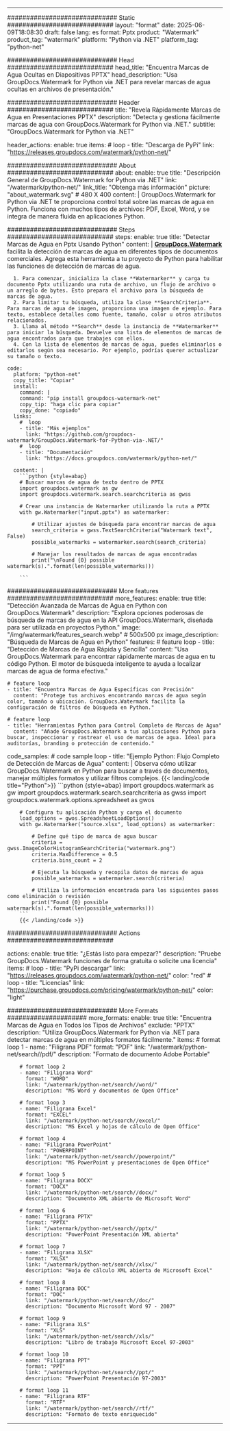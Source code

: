 
---
############################# Static ############################
layout: "format"
date:  2025-06-09T18:08:30
draft: false
lang: es
format: Pptx
product: "Watermark"
product_tag: "watermark"
platform: "Python via .NET"
platform_tag: "python-net"

############################# Head ############################
head_title: "Encuentra Marcas de Agua Ocultas en Diapositivas PPTX"
head_description: "Usa GroupDocs.Watermark for Python via .NET para revelar marcas de agua ocultas en archivos de presentación."

############################# Header ############################
title: "Revela Rápidamente Marcas de Agua en Presentaciones PPTX" 
description: "Detecta y gestiona fácilmente marcas de agua con GroupDocs.Watermark for Python via .NET."
subtitle: "GroupDocs.Watermark for Python via .NET" 

header_actions:
  enable: true
  items:
    #  loop
    - title: "Descarga de PyPi"
      link: "https://releases.groupdocs.com/watermark/python-net/"
      
############################# About ############################
about:
    enable: true
    title: "Descripción General de GroupDocs.Watermark for Python via .NET"
    link: "/watermark/python-net/"
    link_title: "Obtenga más información"
    picture: "about_watermark.svg" # 480 X 400
    content: |
       GroupDocs.Watermark for Python via .NET te proporciona control total sobre las marcas de agua en Python. Funciona con muchos tipos de archivos: PDF, Excel, Word, y se integra de manera fluida en aplicaciones Python.

############################# Steps ############################
steps:
    enable: true
    title: "Detectar Marcas de Agua en Pptx Usando Python"
    content: |
      **[GroupDocs.Watermark](https://products.groupdocs.com/watermark/python-net/)** facilita la detección de marcas de agua en diferentes tipos de documentos comerciales. Agrega esta herramienta a tu proyecto de Python para habilitar las funciones de detección de marcas de agua.
      
      1. Para comenzar, inicializa la clase **Watermarker** y carga tu documento Pptx utilizando una ruta de archivo, un flujo de archivo o un arreglo de bytes. Esto prepara el archivo para la búsqueda de marcas de agua.
      2. Para limitar tu búsqueda, utiliza la clase **SearchCriteria**. Para marcas de agua de imagen, proporciona una imagen de ejemplo. Para texto, establece detalles como fuente, tamaño, color u otros atributos relacionados.
      3. Llama al método **Search** desde la instancia de **Watermarker** para iniciar la búsqueda. Devuelve una lista de elementos de marcas de agua encontrados para que trabajes con ellos.
      4. Con la lista de elementos de marcas de agua, puedes eliminarlos o editarlos según sea necesario. Por ejemplo, podrías querer actualizar su tamaño o texto.
   
    code:
      platform: "python-net"
      copy_title: "Copiar"
      install:
        command: |
        command: "pip install groupdocs-watermark-net"
        copy_tip: "haga clic para copiar"
        copy_done: "copiado"
      links:
        #  loop
        - title: "Más ejemplos"
          link: "https://github.com/groupdocs-watermark/GroupDocs.Watermark-for-Python-via-.NET/"
        #  loop
        - title: "Documentación"
          link: "https://docs.groupdocs.com/watermark/python-net/"
          
      content: |
        ```python {style=abap}
        # Buscar marcas de agua de texto dentro de PPTX
        import groupdocs.watermark as gw
        import groupdocs.watermark.search.searchcriteria as gwss

        # Crear una instancia de Watermarker utilizando la ruta a PPTX
        with gw.Watermarker("input.pptx") as watermarker:

            # Utilizar ajustes de búsqueda para encontrar marcas de agua
            search_criteria = gwss.TextSearchCriteria("Watermark text", False)
            possible_watermarks = watermarker.search(search_criteria)

            # Manejar los resultados de marcas de agua encontradas
            print("\nFound {0} possible watermark(s).".format(len(possible_watermarks)))
       
        ```  

############################# More features ############################
more_features:
  enable: true
  title: "Detección Avanzada de Marcas de Agua en Python con GroupDocs.Watermark"
  description: "Explora opciones poderosas de búsqueda de marcas de agua en la API GroupDocs.Watermark, diseñada para ser utilizada en proyectos Python."
  image: "/img/watermark/features_search.webp" # 500x500 px
  image_description: "Búsqueda de Marcas de Agua en Python"
  features:
    # feature loop
    - title: "Detección de Marcas de Agua Rápida y Sencilla"
      content: "Usa GroupDocs.Watermark para encontrar rápidamente marcas de agua en tu código Python. El motor de búsqueda inteligente te ayuda a localizar marcas de agua de forma efectiva."

    # feature loop
    - title: "Encuentra Marcas de Agua Específicas con Precisión"
      content: "Protege tus archivos encontrando marcas de agua según color, tamaño o ubicación. GroupDocs.Watermark facilita la configuración de filtros de búsqueda en Python."

    # feature loop
    - title: "Herramientas Python para Control Completo de Marcas de Agua"
      content: "Añade GroupDocs.Watermark a tus aplicaciones Python para buscar, inspeccionar y rastrear el uso de marcas de agua. Ideal para auditorías, branding o protección de contenido."
      
  code_samples:
    # code sample loop
    - title: "Ejemplo Python: Flujo Completo de Detección de Marcas de Agua"
      content: |
        Observa cómo utilizar GroupDocs.Watermark en Python para buscar a través de documentos, manejar múltiples formatos y utilizar filtros complejos.
        {{< landing/code title="Python">}}
        ```python {style=abap}
        import groupdocs.watermark as gw
        import groupdocs.watermark.search.searchcriteria as gwss
        import groupdocs.watermark.options.spreadsheet as gwos

        # Configura tu aplicación Python y carga el documento
        load_options = gwos.SpreadsheetLoadOptions()
        with gw.Watermarker("source.xlsx", load_options) as watermarker:

            # Define qué tipo de marca de agua buscar
            criteria = gwss.ImageColorHistogramSearchCriteria("watermark.png")
            criteria.MaxDifference = 0.5
            criteria.bins_count = 2

            # Ejecuta la búsqueda y recopila datos de marcas de agua
            possible_watermarks = watermarker.search(criteria)

            # Utiliza la información encontrada para los siguientes pasos como eliminación o revisión
            print("Found {0} possible watermark(s).".format(len(possible_watermarks)))        
        ```
        {{< /landing/code >}}


############################# Actions ############################

actions:
  enable: true
  title: "¿Estás listo para empezar?"
  description: "Pruebe GroupDocs.Watermark funciones de forma gratuita o solicite una licencia"
  items:
    #  loop
    - title: "PyPi descargar"
      link: "https://releases.groupdocs.com/watermark/python-net/"
      color: "red"
        #  loop
    - title: "Licencias"
      link: "https://purchase.groupdocs.com/pricing/watermark/python-net/"
      color: "light"


############################# More Formats #####################
more_formats:
    enable: true
    title: "Encuentra Marcas de Agua en Todos los Tipos de Archivos"
    exclude: "PPTX"
    description: "Utiliza GroupDocs.Watermark for Python via .NET para detectar marcas de agua en múltiples formatos fácilmente."
    items: 
        # format loop 1
        - name: "Filigrana PDF"
          format: "PDF"
          link: "/watermark/python-net/search//pdf/"
          description: "Formato de documento Adobe Portable"

        # format loop 2
        - name: "Filigrana Word"
          format: "WORD"
          link: "/watermark/python-net/search//word/"
          description: "MS Word y documentos de Open Office"
          
        # format loop 3
        - name: "Filigrana Excel"
          format: "EXCEL"
          link: "/watermark/python-net/search//excel/"
          description: "MS Excel y hojas de cálculo de Open Office"

        # format loop 4
        - name: "Filigrana PowerPoint"
          format: "POWERPOINT"
          link: "/watermark/python-net/search//powerpoint/"
          description: "MS PowerPoint y presentaciones de Open Office"

        # format loop 5
        - name: "Filigrana DOCX"
          format: "DOCX"
          link: "/watermark/python-net/search//docx/"
          description: "Documento XML abierto de Microsoft Word"
          
        # format loop 6
        - name: "Filigrana PPTX"
          format: "PPTX"
          link: "/watermark/python-net/search//pptx/"
          description: "PowerPoint Presentación XML abierta"
          
        # format loop 7
        - name: "Filigrana XLSX"
          format: "XLSX"
          link: "/watermark/python-net/search//xlsx/"
          description: "Hoja de cálculo XML abierta de Microsoft Excel"

        # format loop 8
        - name: "Filigrana DOC"
          format: "DOC"
          link: "/watermark/python-net/search//doc/"
          description: "Documento Microsoft Word 97 - 2007"

        # format loop 9
        - name: "Filigrana XLS"
          format: "XLS"
          link: "/watermark/python-net/search//xls/"
          description: "Libro de trabajo Microsoft Excel 97-2003"

        # format loop 10
        - name: "Filigrana PPT"
          format: "PPT"
          link: "/watermark/python-net/search//ppt/"
          description: "PowerPoint Presentación 97-2003"

        # format loop 11
        - name: "Filigrana RTF"
          format: "RTF"
          link: "/watermark/python-net/search//rtf/"
          description: "Formato de texto enriquecido"

---